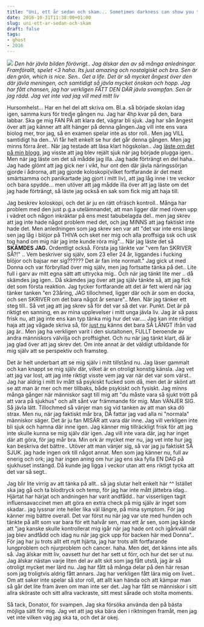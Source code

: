 ```yaml
---
title: "Uni, ett år sedan och skam... Sometimes darkness can show you the light"
date: 2016-10-31T11:38:00+01:00
slug: uni-ett-ar-sedan-och-skam
draft: false
tags:
- ghost
- 2016
---
```


![](/assets/images/ghost/2016/10/getalife.jpg)
*Den här jävla bilden förövrigt.. Jag älskar den av så många anledningar. Framförallt, spelet <3 haha. Its just amazing och nostalgiskt och bra. Sen är den grön, which is nice. Sen.. Get a life. Det är så mycket ångest över den där jävla meningen, och samtidigt så jävla mycket önskan och hopp. Jag har fått chansen, jag har verkligen FÅTT DEN DÄR jävla svampfan. Sen är jag rädd. Jag vet inte vad jag vill med mitt liv*

Hursomhelst... Har en hel del att skriva om. Bl.a. så började skolan idag igen, samma kurs för tredje gången nu. Jag har 4hp kvar på den, bara labbar. Ska ge mig FAN PÅ att klara det, vägrar bli sjuk. Jag har sån ångest över att jag känner att allt hänger på denna gången.Jag vill inte ens vara biolog mer, tror jag, så en examen spelar inte as stor roll.. Men jag VILL samtidigt ha den...Vi får helt enkelt se hur det går denna gången. Men jag minns förra året.. När jag testade att läsa klart högskolan..
Jag [läste om det på min blogg](http://livet.plitat.se/min-andra-skoldag-slutade-med-3-veckor-pa-sjukhuset/), jag visste att jag blev rejält sjuk när jag började plugga igen.. Men när jag läste om det så mådde jag illa. Jag hade förträngt en del haha.. Jag hade glömt att jag gick ner i vikt, hur ont den där jävla näringssörjan gjorde i ådrorna, att jag gjorde koloskopi(vilket fortfarande är det mest smärtsamma och panikartade jag gjort i mitt liv), att jag låg inne i tre veckor och bara spydde... 
men utöver att jag mådde illa över att jag läste om det jag hade förträngt, så läste jag också en sak som fick mig att haja till.


Jag beskrev koloskopi, och det är ju en rätt ofräsch kontroll.. Många har problem med den just p.g.a utelämnandet, att man ligger där med röven upp i vädret och någon inkräktar på ens mest tabubelagda del.. 
men jag skrev att jag inte hade något problem med det, och jag MINNS att jag faktiskt inte hade det. Men anledningen som jag skrev sen var att "det var inte ens länge sen jag låg i blöjor på THIVA och sket ner mig och alla proffsiga ssk och usk tog hand om mig när jag inte kunde röra mig"...
När jag läste det så **SKÄMDES JAG.** Ordentligt också. Första jag tänkte var "vem fan SKRIVER SÅ?!" .. Vem beskriver sig själv, som 23 eller 24 år, liggandes i fucking blöjor och bajsar ner sig?????? Det är fan inte normalt."
Jag gick ut med Donna och var förbryllad över mig själv, men jag fortsatte tänka på det.. Lite full i garv av mitt egna sätt att uttrycka mig.. Och när jag tänkt lite mer .. då skämdes jag igen..
Då skämdes jag över att jag själv tänkte så, att jag fick det som första reaktion. Jag tycker fortfarande att det är fett wierd när jag tänker tanken "en 23åring, JAG tillochmed, ligger där och är som en docka, och sen SKRIVER om det bara något år senare"..
Men. När jag tänker ett steg till.. Så vet jag att jag skrev så för det var så det var. Punkt.
Det är på riktigt en sanning, en av mina upplevelser i mitt unga jävla liv. Jag är så pass frisk nu, att jag inte ens kan typ tänka mig hur det var.... Jag kan inte riktigt haja att jag vågade skriva så, för <u>just nu</u> känns det bara SÅ LÅNGT ifrån vad jag är.. Men jag ha verkligen varit i den siutaitonen, FULLT beroende av andra människors välvilja och proffsighet. Och nu när jag tänkt klart, då är jag glad över att jag skrev det. Om inte annat är det väldigt utbildande för mig själv att se perspektiv och framsteg.

Det är helt underbart att se mig själv i mitt tillstånd nu. Jag läser gammalt och kan knappt se mig själv där, vilket är en otroligt konstig känsla. Jag vet att jag var lost, att jag inte riktigt visste vem jag var när det var som värst.. Jag har aldrig i mitt liv mått så psykiskt fucked som då, men det är skönt att se att man är mer och mer tillbaks, både psykiskt och fysiskt. 
Jag minns många gånger när människor sagt till mig att "du måste vara så sjukt trött på att vara på sjukhus" och allt sånt var främmande för mig. Man VÄNJER SIG. Så jävla lätt. Tillochmed så vänjer man sig vid tanken av att man ska dö strax. Men nu, när jag faktiskt mår bra, DÅ fattar jag vad alla ni "normala" människor säger. Det är ju fan MISÄR att vara där inne. Jag vill verkligen inte bli sjuk och hamna där inne igen. Jag känner mig tillräckligt frisk för att jag inte skulle kunna se mig själv där igen. Jag vill inte vara där, jag har inget där att göra, för jag mår bra. Min ork är mycket mer nu, jag vet inte hur jag kan beskriva det bättre.. 
Utöver att man vänjer sig, så var jag ju faktiskt SÅ SJUK. jag hade ingen ork till något annat. Men som jag känner nu, full av enerig och ork; jag har ingen aning om hur jag ens ska fylla EN DAG på sjukhuset instängd. Då kunde jag ligga i veckor utan att ens riktigt tycka att det var så segt..

Jag blir lite virrig av att tänka på allt.. så jag slutar helt enkelt här ^^
Istället ska jag gå och ta blodtryck och temp, för jag har inte mått jättebra idag.. Hjärtat har härjat och andningen har varit andfådd.. har visserligen tagit influensavaccinet men att göra en extra check på mig själv är inget som skadar..
jag lyssnar inte heller lika väl längre, på mina symptom. För jag känner mig bättre overall. Det var först nu när jag var ute med hunden och tänkte på allt som var bara för ett halvår sen, max ett år sen, som jag kände att "jag kanske skulle kontrollerat mig igår när jag hade ont och igårkväll när jag blev andfådd och idag nu när jag gick upp för backen här med Donna".. För jag har ju trots allt ett nytt hjärta, jag har trots allt fortfarande lungproblem och njurproblem och cancer. haha. Men det, det känns inte alls så. 
Jag älskar mitt liv, oavsett hur det har sett ut förr, och hur det ser ut nu. 
Jag älskar nästan varje liten del av allt skit som jag fått utstå, jag är så otroligt mycket mer lärd nu. Jag har fått så många delar på den här resan som jag troligtvis aldrig fått annars. Jag har verkligen fått lära mig om livet.. Om att saker inte spelar så stor roll, att allt kan hända och att kämpar man så går det lite fram även om man inte ser det. Jag har fått se människor i sitt allra sköraste och sitt allra vackraste, sitt mest sårade och stolta moments.

Så tack, Donator, för svampen. Jag ska försöka använda den på bästa möjliga sätt för mig. Jag vet att jag ska bära den i riktningen framåt, men jag vet inte vilken väg jag ska ta, och det är okej.
